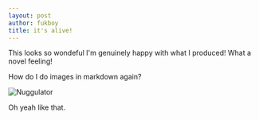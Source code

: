 ```yaml
--- 
layout: post
author: fukboy
title: it's alive!
--- 
```



This looks so wondeful I'm genuinely happy with what I produced! What a novel feeling!

How do I do images in markdown again?

![Nuggulator]({{site.baseurl}}/assets/images/sonic_bagel.gif)

Oh yeah like that. 